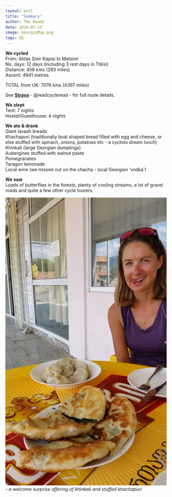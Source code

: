 ```yaml
---
layout: post
title: "Summary"
author: The Reads
date: 2018-07-13
image: GeorgiaMap.png  
tags: GE
---
```


**We cycled**  
From: Aktas Sinir Kapisi to Matsimi  
No. days: 12 days (including 3 rest days in Tblisi)  
Distance: 456 kms (283 miles)  
Ascent: 4941 metres  

TOTAL from UK: 7076 kms (4397 miles)  

See [**Strava**](https://www.strava.com/athletes/readcycleread) - @readcycleread - for full route details.  

**We slept**  
Tent: 7 nights  
Hostel/Guesthouse: 4 nights  

**We ate & drank**  
Giant lavash breads  
Khachapuri (traditionally boat shaped bread filled with egg and cheese, or else stuffed with spinach, onions, potatoes etc - a cyclists dream lunch)  
Khinkali (large Georgian dumplings)  
Aubergines stuffed with walnut paste  
Pomegranates  
Taragon lemonade  
Local wine (we missed out on the chacha - local Georgian 'vodka')  

**We saw**  
Loads of butterflies in the forests, plenty of cooling streams, a lot of gravel roads and quite a few other cycle tourers.  


![GEKhinkali](assets/img/GEKhinkali.jpg) - *a welcome surprise offering of khinkali and stuffed khachapuri*  
